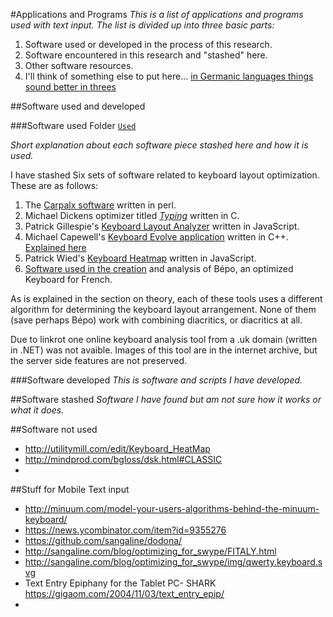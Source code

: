 #Applications and Programs
_This is a list of applications and programs used with text input. The list is divided up into three basic parts:_
 1. Software used or developed in the process of this research.
 2. Software encountered in this research and "stashed" here.
 3. Other software resources.
 4. I'll think of something else to put here... [in Germanic languages things sound better in threes](http://en.wikipedia.org/wiki/Rule_of_three_(writing))
 
 
##Software used and developed
 
###Software used
Folder [`Used`](/Methodology/applications-and-programs/Used)
 
_Short explanation about each software piece stashed here and how it is used._

I have stashed Six sets of software related to keyboard layout optimization. These are as follows:

1. The [Carpalx software](http://mkweb.bcgsc.ca/carpalx/) written in perl.
2. Michael Dickens optimizer titled [_Typing_](https://github.com/michaeldickens/Typing) written in C.
3. Patrick Gillespie's [Keyboard Layout Analyzer](https://github.com/patorjk/keyboard-layout-analyzer) written in JavaScript.
4. Michael Capewell's [Keyboard Evolve application](http://keyboardevolve.sourceforge.net/) written in C++. [Explained here](http://www.michaelcapewell.com/programming/keyboardevolve.htm)
5. Patrick Wied's [Keyboard Heatmap](https://github.com/pa7/Keyboard-Heatmap) written in JavaScript.
6. [Software used in the creation](http://bepo.fr/wiki/) and analysis of Bépo, an optimized Keyboard for French.

As is explained in the section on theory, each of these tools uses a different algorithm for determining the keyboard layout arrangement. None of them (save perhaps Bépo) work with combining diacritics, or diacritics at all.

Due to linkrot one online keyboard analysis tool from a .uk domain (written in .NET) was not avaible. Images of this tool are in the internet archive, but the server side features are not preserved.
 
###Software developed
 _This is software and scripts I have developed._
 
##Software stashed
_Software I have found but am not sure how it works or what it does._

##Software not used
* http://utilitymill.com/edit/Keyboard_HeatMap
* http://mindprod.com/bgloss/dsk.html#CLASSIC
* 
##Stuff for Mobile Text input
* http://minuum.com/model-your-users-algorithms-behind-the-minuum-keyboard/
* https://news.ycombinator.com/item?id=9355276
 * https://github.com/sangaline/dodona/
  * http://sangaline.com/blog/optimizing_for_swype/FITALY.html
  * http://sangaline.com/blog/optimizing_for_swype/img/qwerty.keyboard.svg
* Text Entry Epiphany for the Tablet PC- SHARK https://gigaom.com/2004/11/03/text_entry_epip/
* 
